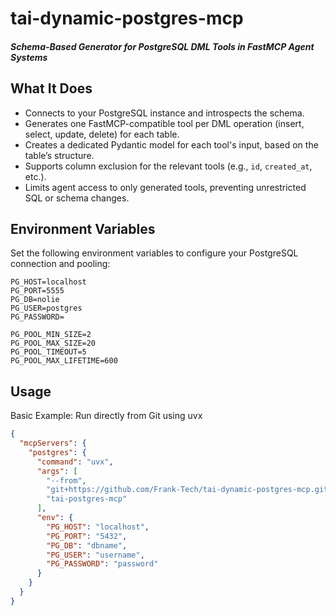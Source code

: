 # tai-dynamic-postgres-mcp

##### Schema-Based Generator for PostgreSQL DML Tools in FastMCP Agent Systems

## What It Does

- Connects to your PostgreSQL instance and introspects the schema.
- Generates one FastMCP-compatible tool per DML operation (insert, select, update, delete) for each table.
- Creates a dedicated Pydantic model for each tool's input, based on the table’s structure.
- Supports column exclusion for the relevant tools (e.g., `id`, `created_at`, etc.).
- Limits agent access to only generated tools, preventing unrestricted SQL or schema changes.

## Environment Variables

Set the following environment variables to configure your PostgreSQL connection and pooling:

```env
PG_HOST=localhost  
PG_PORT=5555  
PG_DB=nolie  
PG_USER=postgres  
PG_PASSWORD=

PG_POOL_MIN_SIZE=2  
PG_POOL_MAX_SIZE=20  
PG_POOL_TIMEOUT=5  
PG_POOL_MAX_LIFETIME=600
```

## Usage

Basic Example: Run directly from Git using uvx

```json
{
  "mcpServers": {
    "postgres": {
      "command": "uvx",
      "args": [
        "--from",
        "git+https://github.com/Frank-Tech/tai-dynamic-postgres-mcp.git",
        "tai-postgres-mcp"
      ],
      "env": {
        "PG_HOST": "localhost",
        "PG_PORT": "5432",
        "PG_DB": "dbname",
        "PG_USER": "username",
        "PG_PASSWORD": "password"
      }
    }
  }
}
```
